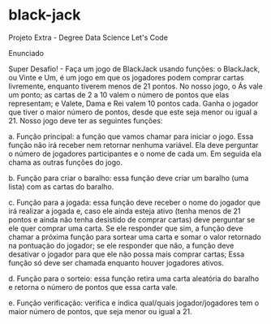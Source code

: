 # black-jack
Projeto Extra - Degree Data Science Let's Code

Enunciado

Super Desafio! - Faça um jogo de BlackJack usando funções: o BlackJack, ou Vinte e Um, é um jogo em que os jogadores podem comprar cartas livremente, enquanto tiverem menos de 21 pontos. No nosso jogo, o Ás vale um ponto; as cartas de 2 a 10 valem o número de pontos que elas representam; e Valete, Dama e Rei valem 10 pontos cada. Ganha o jogador que tiver o maior número de pontos, desde que este seja menor ou igual a 21. Nosso jogo deve ter as seguintes funções:

a. Função principal: a função que vamos chamar para iniciar o jogo. Essa função não irá receber nem retornar nenhuma variável. Ela deve perguntar o número de jogadores participantes e o nome de cada um. Em seguida ela chama as outras funções do jogo.

b. Função para criar o baralho: essa função deve criar um baralho (uma lista) com as cartas do baralho.

c. Função para a jogada: essa função deve receber o nome do jogador que irá realizar a jogada e, caso ele ainda esteja ativo (tenha menos de 21 pontos e ainda não tenha desistido de comprar cartas) deve perguntar se ele quer comprar uma carta. Se ele responder que sim, a função deve chamar a próxima função para sortear uma carta e somar o valor retornado na pontuação do jogador; se ele responder que não, a função deve desativar o jogador para que ele não possa mais comprar cartas; Essa função só deve ser chamada enquanto houver jogadores ativos.

d. Função para o sorteio: essa função retira uma carta aleatória do baralho e retorna o número de pontos que essa carta vale.

e. Função verificação: verifica e indica qual/quais jogador/jogadores tem o maior número de pontos, que seja menor ou igual a 21.
